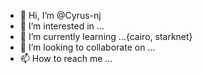 - 👋 Hi, I’m @Cyrus-nj
- 👀 I’m interested in ...
- 🌱 I’m currently learning ...{cairo, starknet}
- 💞️ I’m looking to collaborate on ...
- 📫 How to reach me ...

<!---
Cyrus-nj/Cyrus-nj is a ✨ special ✨ repository because its `README.md` (this file) appears on your GitHub profile.
You can click the Preview link to take a look at your changes.
--->

